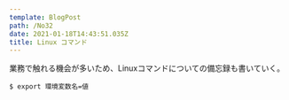 ```yaml
---
template: BlogPost
path: /No32
date: 2021-01-18T14:43:51.035Z
title: Linux コマンド
---
```

業務で触れる機会が多いため、Linuxコマンドについての備忘録も書いていく。

```
$ export 環境変数名=値
```
